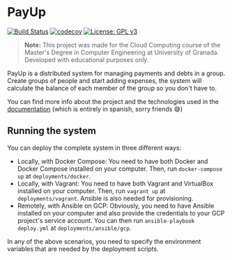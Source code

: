 # PayUp

[![Build Status](https://travis-ci.com/Varrrro/pay-up.svg?branch=master)](https://travis-ci.com/Varrrro/pay-up)
[![codecov](https://codecov.io/gh/Varrrro/pay-up/branch/master/graph/badge.svg)](https://codecov.io/gh/Varrrro/pay-up)
[![License: GPL v3](https://img.shields.io/badge/License-GPLv3-blue.svg)](https://www.gnu.org/licenses/gpl-3.0)

> __Note:__ This project was made for the Cloud Computing course of the Master's Degree in Computer Engineering at University of Granada. Developed with educational purposes only.

PayUp is a distributed system for managing payments and debts in a group. Create groups of people and start adding expenses, the system will calculate the balance of each member of the group so you don't have to.

You can find more info about the project and the technologies used in the [documentation](https://varrrro.github.io/pay-up/) (which is entirely in spanish, sorry friends :sweat_smile:)

## Running the system

You can deploy the complete system in three different ways:

* Locally, with Docker Compose: You need to have both Docker and Docker Compose installed on your computer. Then, run `docker-compose up` at `deployments/docker`.
* Locally, with Vagrant: You need to have both Vagrant and VirtualBox installed on your computer. Then, run `vagrant up` at `deployments/vagrant`. Ansible is also needed for provisioning.
* Remotely, with Ansible on GCP: Obviously, you need to have Ansible installed on your computer and also provide the credentials to your GCP project's service account. You can then run `ansible-playbook deploy.yml` at `deployments/ansible/gcp`.

In any of the above scenarios, you need to specify the environment variables that are needed by the deployment scripts.
